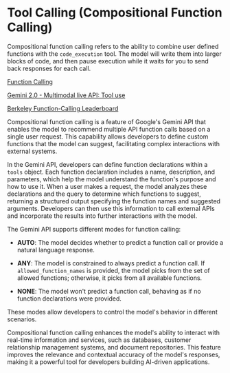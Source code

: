 # Tool Calling (Compositional Function Calling)

Compositional function calling refers to the ability to combine user defined functions with the `code_execution` tool. The model will write them into larger blocks of code, and then pause execution while it waits for you to send back responses for each call.

[Function Calling](https://googleapis.github.io/python-genai/#function-calling)

[Gemini 2.0 - Multimodal live API: Tool use](https://github.com/google-gemini/cookbook/blob/main/gemini-2/live_api_tool_use.ipynb)

[Berkeley Function-Calling Leaderboard](https://gorilla.cs.berkeley.edu/leaderboard.html)

Compositional function calling is a feature of Google's Gemini API that enables the model to recommend multiple API function calls based on a single user request. This capability allows developers to define custom functions that the model can suggest, facilitating complex interactions with external systems. 

In the Gemini API, developers can define function declarations within a `tools` object. Each function declaration includes a name, description, and parameters, which help the model understand the function's purpose and how to use it. When a user makes a request, the model analyzes these declarations and the query to determine which functions to suggest, returning a structured output specifying the function names and suggested arguments. Developers can then use this information to call external APIs and incorporate the results into further interactions with the model. 

The Gemini API supports different modes for function calling:

- **AUTO**: The model decides whether to predict a function call or provide a natural language response.

- **ANY**: The model is constrained to always predict a function call. If `allowed_function_names` is provided, the model picks from the set of allowed functions; otherwise, it picks from all available functions.

- **NONE**: The model won't predict a function call, behaving as if no function declarations were provided.

These modes allow developers to control the model's behavior in different scenarios. 

Compositional function calling enhances the model's ability to interact with real-time information and services, such as databases, customer relationship management systems, and document repositories. This feature improves the relevance and contextual accuracy of the model's responses, making it a powerful tool for developers building AI-driven applications. 

 